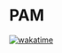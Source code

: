 # PAM

[![wakatime](https://wakatime.com/badge/github/riya-amemiya/pam.svg)](https://wakatime.com/badge/github/riya-amemiya/pam)

